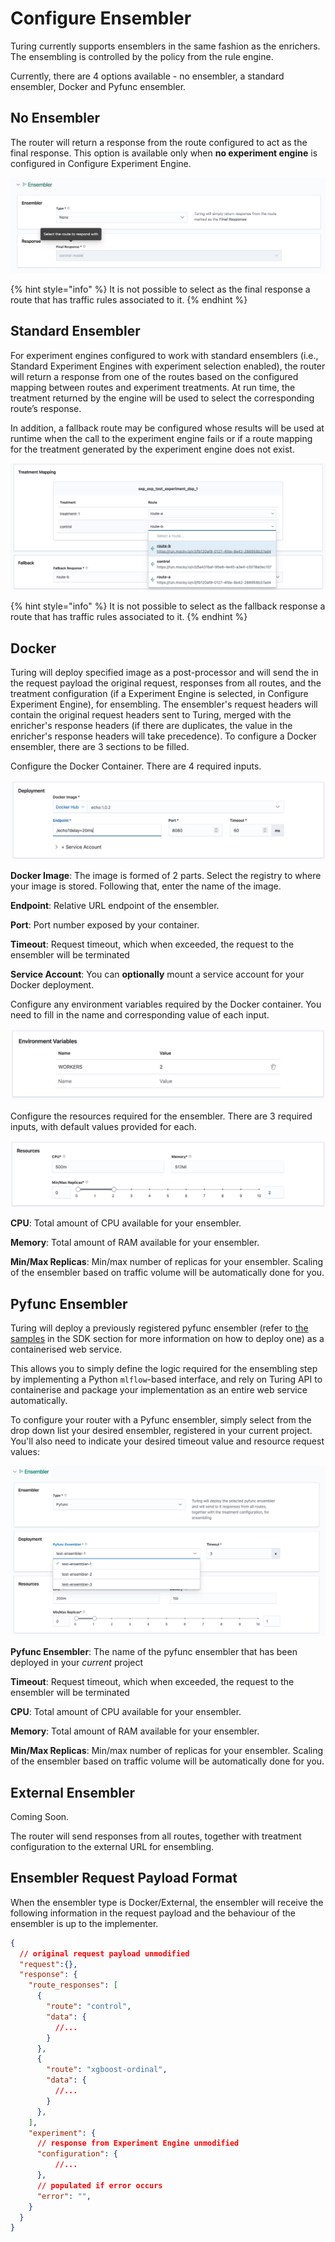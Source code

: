 # Configure Ensembler

Turing currently supports ensemblers in the same fashion as the enrichers. The ensembling is controlled by the policy from the rule engine.

Currently, there are 4 options available - no ensembler, a standard ensembler, Docker and Pyfunc ensembler.

## No Ensembler
The router will return a response from the route configured to act as the final response. This option is available only when **no experiment engine** is configured in Configure Experiment Engine.

![](../../.gitbook/assets/nop_ensembler_config.png)

{% hint style="info" %}
It is not possible to select as the final response a route that has traffic rules associated to it.
{% endhint %}

## Standard Ensembler

For experiment engines configured to work with standard ensemblers (i.e., Standard Experiment Engines with experiment selection enabled), the router will return a response from one of the routes based on the configured mapping between routes and experiment treatments. At run time, the treatment returned by the engine will be used to select the corresponding route’s response.

In addition, a fallback route may be configured whose results will be used at runtime when the call to the experiment engine fails or if a route mapping for the treatment generated by the experiment engine does not exist.

![](../../.gitbook/assets/standard_ensembler_config.png)

{% hint style="info" %}
It is not possible to select as the fallback response a route that has traffic rules associated to it.
{% endhint %}

## Docker
Turing will deploy specified image as a post-processor and will send the in the request payload the original request, responses from all routes, and the treatment configuration (if a Experiment Engine is selected, in Configure Experiment Engine), for ensembling. The ensembler's request headers will contain the original request headers sent to Turing, merged with the enricher's response headers (if there are duplicates, the value in the enricher's response headers will take precedence). To configure a Docker ensembler, there are 3 sections to be filled.

Configure the Docker Container. There are 4 required inputs.

![](../../.gitbook/assets/docker_container_config.png)

**Docker Image**: The image is formed of 2 parts. Select the registry to where your image is stored. Following that, enter the name of the image.

**Endpoint**: Relative URL endpoint of the ensembler.

**Port**: Port number exposed by your container.

**Timeout**: Request timeout, which when exceeded, the request to the ensembler will be terminated

**Service Account**: You can **optionally** mount a service account for your Docker deployment.

Configure any environment variables required by the Docker container. You need to fill in the name and corresponding value of each input.

![](../../.gitbook/assets/env_var_panel.png)

Configure the resources required for the ensembler. There are 3 required inputs, with default values provided for each.<br/>

![](../../.gitbook/assets/resources_panel.png)

**CPU**: Total amount of CPU available for your ensembler.

**Memory**: Total amount of RAM available for your ensembler.

**Min/Max Replicas**: Min/max number of replicas for your ensembler. Scaling of the ensembler based on traffic volume will be automatically done for you.

## Pyfunc Ensembler
Turing will deploy a previously registered pyfunc ensembler (refer to 
[the samples](https://github.com/gojek/turing/tree/main/sdk/samples) in the SDK section for more information on how to 
deploy one) as a containerised web service. 

This allows you to simply define the logic required for the ensembling 
step by implementing a Python `mlflow`-based interface, and rely on Turing API to containerise and package your 
implementation as an entire web service automatically.

To configure your router with a Pyfunc ensembler, simply select from the drop down list your desired ensembler, 
registered in your current project. You'll also need to indicate your desired timeout value and resource request values:

![](../../.gitbook/assets/pyfunc_ensembler_config.png)

**Pyfunc Ensembler**: The name of the pyfunc ensembler that has been deployed in your *current* project 

**Timeout**: Request timeout, which when exceeded, the request to the ensembler will be terminated

**CPU**: Total amount of CPU available for your ensembler.

**Memory**: Total amount of RAM available for your ensembler.

**Min/Max Replicas**: Min/max number of replicas for your ensembler. Scaling of the ensembler based on traffic volume will be automatically done for you.

## External Ensembler
Coming Soon.

The router will send responses from all routes, together with treatment configuration to the external URL for ensembling.


## Ensembler Request Payload Format
When the ensembler type is Docker/External, the ensembler will receive the following information in the request payload and the behaviour of the ensembler is up to the implementer.

```json
{
  // original request payload unmodified
  "request":{},
  "response": {
    "route_responses": [
      {
        "route": "control",
        "data": {
          //...
        }
      },
      {
        "route": "xgboost-ordinal",
        "data": {
          //...
        }
      },
    ],
    "experiment": {
      // response from Experiment Engine unmodified
      "configuration": {
          //...
      },
      // populated if error occurs
      "error": "",
    }
  }
}
```
